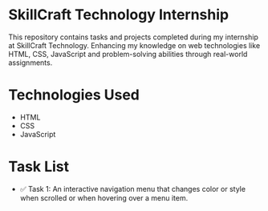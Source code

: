 # SkillCraft Technology Internship
This repository contains tasks and projects completed during my internship at SkillCraft Technology. Enhancing my knowledge on web technologies like HTML, CSS, 
JavaScript and problem-solving abilities through real-world assignments.

# Technologies Used
- HTML
- CSS
- JavaScript

# Task List
- ✅ Task 1: An interactive navigation menu that changes color or style when scrolled or when hovering over a menu item.
